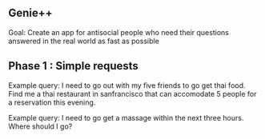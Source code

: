 ## Genie++

Goal: Create an app for antisocial people who need their questions answered in the real world as fast as possible 

## Phase 1 : Simple requests

Example query: I need to go out with my five friends to go get thai food. Find me a thai restaurant in sanfrancisco that can accomodate 5 people for a reservation this evening.

Example query: I need to go get a massage within the next three hours. Where should I go? 
